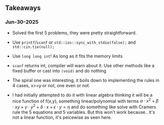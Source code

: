 ## Takeaways

### Jun-30-2025

- Solved the first 5 problems, they were pretty straightforward. 

- Use `printf`/`scanf` or `std::ios::sync_with_stdio(false);` and `std::cin.tie(null);`

- Use `long long int`! As long as it fits the memory limits

- `scanf` returns int, compiler will warn about it. Use other methods like a fixed buffer or cast into `(void)` and do nothing

- The spiral one was interesting, it boils down to implementing the rules in 4 cases, x>=y or not, one even or not.
- I had initially attempted to do it with linear algebra thinking it will be a nice function of f(x,y), something linear/polynomial with terms $\alpha \cdot x^2 + \beta \cdot xy + \gamma \cdot y^2 + \delta \cdot x + \epsilon \cdot y = \eta$ and do something like solve with Cramers rule the 5 equations and 5 variables. But this won't work because.. it's not a linear function, it's peicewise as seen here.
